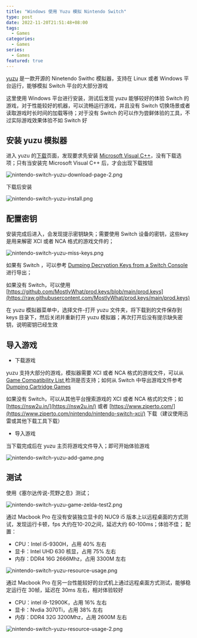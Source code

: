 ```yaml
---
title: "Windows 使用 Yuzu 模拟 Nintendo Switch"
type: post
date: 2022-11-20T21:51:48+08:00
tags:
  - Games
categories:
  - Games
series:
  - Games
featured: true
---
```


[yuzu](https://yuzu-emu.org/) 是一款开源的 Ninetendo Swithc 模拟器，支持在 Linux 或者 Windows 平台运行，能够模拟 Switch 平台的大部分游戏

这里使用 Windows 平台进行安装，测试后发现 yuzu 能够较好的体验 Switch 的游戏，对于性能较好的机器，可以流畅运行游戏，并且没有 Switch 切换场景或者读取游戏时长时间的加载等待；对于没有 Switch 的可以作为尝鲜体验的工具，不过实际游戏效果体验不如 Switch 好

## 安装 yuzu 模拟器

进入 yuzu 的[下载](https://yuzu-emu.org/downloads/)页面，发现要求先安装 [Microsoft Visual C++](https://aka.ms/vs/17/release/vc_redist.x64.exe)，没有下载选项；只有当安装完 Microsoft Visual C++ 后，才会出现下载按钮

![nintendo-switch-yuzu-download-page-2.png](https://img.hellowood.dev/picture/nintendo-switch-yuzu-download-page-2.png)

下载后安装

![nintendo-switch-yuzu-install.png](https://img.hellowood.dev/picture/nintendo-switch-yuzu-install.png)

## 配置密钥

安装完成后进入，会发现提示密钥缺失；需要使用 Switch 设备的密钥，这些key 是用来解密 XCI 或者 NCA 格式的游戏文件的；

![nintendo-switch-yuzu-miss-keys.png](https://img.hellowood.dev/picture/nintendo-switch-yuzu-miss-keys.png)

如果有 Switch ，可以参考 [Dumping Decryption Keys from a Switch Console](https://yuzu-emu.org/wiki/dumping-decryption-keys-from-a-switch-console/) 进行导出；

如果没有 Switch，可以使用 [https://github.com/MostlyWhat/prod.keys/blob/main/prod.keys](https://raw.githubusercontent.com/MostlyWhat/prod.keys/main/prod.keys)

在 yuzu 模拟器菜单中，选择文件-打开 yuzu 文件夹，将下载到的文件保存到 keys 目录下，然后关闭并重新打开 yuzu 模拟器；再次打开后没有提示缺失密钥，说明密钥已经生效

## 导入游戏

- 下载游戏

yuzu 支持大部分的游戏，模拟器需要 XCI 或者 NCA 格式的游戏文件，可以从 [Game Compatibility List
](https://yuzu-emu.org/game/) 检测是否支持；如何从 Switch 中导出游戏文件参考 [Dumping Cartridge Games](https://yuzu-emu.org/help/quickstart/#dumping-cartridge-games)

如果没有 Switch，可以从其他平台搜索游戏的 XCI 或者 NCA 格式的文件；如 [https://nsw2u.in/](https://nsw2u.in/) 或者 [https://www.ziperto.com/](https://www.ziperto.com/nintendo/nintendo-switch-xci/) 下载（建议使用迅雷或其他下载工具下载）

- 导入游戏

当下载完成后在 yuzu 主页将游戏文件导入；即可开始体验游戏

![nintendo-switch-yuzu-add-game.png](https://img.hellowood.dev/picture/nintendo-switch-yuzu-add-game.png)

## 测试

使用《塞尔达传说-荒野之息》测试；

![nintendo-switch-yuzu-game-zelda-test2.png](https://img.hellowood.dev/picture/nintendo-switch-yuzu-game-zelda-test2.png)

通过 Macbook Pro 在没有安装独立显卡的 NUC9 i5 版本上以远程桌面的方式测试，发现运行卡顿，fps 大约在10-20之间，延迟大约 60-100ms；体验不佳；
配置：

- CPU：Intel i5-9300H，占用 40% 左右
- 显卡：Intel UHD 630 核显，占用 75% 左右
- 内存：DDR4 16G 2666Mhz，占用 3300M 左右

![nintendo-switch-yuzu-resource-usage.png](https://img.hellowood.dev/picture/nintendo-switch-yuzu-resource-usage.png)

通过 Macbook Pro 在另一台性能较好的台式机上通过远程桌面方式测试，能够稳定运行在 30帧，延迟在 30ms 左右，相对体验较好

- CPU：intel i9-12900K，占用 16% 左右
- 显卡：Nvdia 3070Ti，占用 38% 左右
- 内存：DDR4 32G 3200Mhz，占用 2600M 左右

![nintendo-switch-yuzu-resource-usage-2.png](https://img.hellowood.dev/picture/nintendo-switch-yuzu-resource-usage-2.png)
